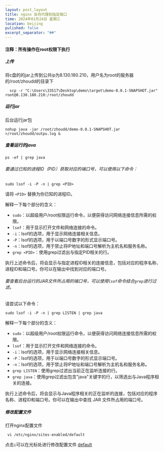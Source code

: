 ```yaml
---
layout: post_layout
title: nginx 反向代理到指定端口
time: 2024年01月24日 星期三
location: beijing
pulished: false
excerpt_separator: "##"
--- 
```


#### 注释：所有操作在root权限下执行

##### 上传
将c盘的的jar上传到公共ip为8.130.180.210，用户名为root的服务器的/root/zhoudd的目录下
```
  scp -r "C:\Users\33517\Desktop\demo\target\demo-0.0.1-SNAPSHOT.jar" root@8.130.180.210:/root/zhoudd
```
##### 运行jar
后台运行jar包
```
nohup java -jar /root/zhoudd/demo-0.0.1-SNAPSHOT.jar >/root/zhoudd/outpu.log &
```
##### 查看运行的java
```
ps -ef | grep java
```
###### 要通过已知的进程ID（PID）获取对应的端口号，可以使用以下命令：

```
sudo lsof -i -P -n | grep <PID>
```

请将 `<PID>` 替换为你已知的进程ID。

解释一下每个部分的含义：

- `sudo`：以超级用户/root权限运行命令，以便获得访问网络连接信息所需的权限。
- `lsof`：用于显示打开文件和网络连接的命令。
- `-i`：lsof的选项，用于显示网络连接相关信息。
- `-P`：lsof的选项，用于以端口号数字的形式显示端口号。
- `-n`：lsof的选项，用于禁止将IP地址和端口号解析为主机名和服务名称。
- `grep <PID>`：使用grep过滤出与指定PID相关的行。

执行上述命令后，将会显示与指定进程ID相关的连接信息，包括对应的程序名称、进程ID和端口号。你可以在输出中找到对应的端口号。
###### 要查看后台运行的JAR文件所占用的端口号，可以使用`lsof`命令结合`grep`进行过滤。

请尝试以下命令：

```
sudo lsof -i -P -n | grep LISTEN | grep java
```

解释一下每个部分的含义：

- `sudo`：以超级用户/root权限运行命令，以便获得访问网络连接信息所需的权限。
- `lsof`：用于显示打开文件和网络连接的命令。
- `-i`：lsof的选项，用于显示网络连接相关信息。
- `-P`：lsof的选项，用于以端口号数字的形式显示端口号。
- `-n`：lsof的选项，用于禁止将IP地址和端口号解析为主机名和服务名称。
- `grep LISTEN`：使用grep过滤出当前正在监听连接的行。
- `grep java`：使用grep过滤出包含"java"关键字的行，以筛选出与Java程序相关的连接。

执行上述命令后，将会显示与Java程序相关的正在监听的连接，包括对应的程序名称、进程ID和端口号。你可以在输出中查找 JAR 文件所占用的端口号。

##### 修改配置文件
打开nginx配置文件
```
 vi /etc/nginx/sites-enabled/default
````
点击`i`可以在光标处进行修改配置文件
[default](/)

